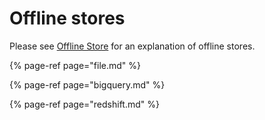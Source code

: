 # Offline stores

Please see [Offline Store](../../getting-started/architecture-and-components/offline-store.md) for an explanation of offline stores.

{% page-ref page="file.md" %}

{% page-ref page="bigquery.md" %}

{% page-ref page="redshift.md" %}

